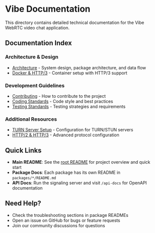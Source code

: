 # Vibe Documentation

This directory contains detailed technical documentation for the Vibe WebRTC video chat application.

## Documentation Index

### Architecture & Design
- [Architecture](./ARCHITECTURE.md) - System design, package architecture, and data flow
- [Docker & HTTP/3](./DOCKER_HTTP3.md) - Container setup with HTTP/3 support

### Development Guidelines
- [Contributing](./CONTRIBUTING.md) - How to contribute to the project
- [Coding Standards](./CODING_STANDARDS.md) - Code style and best practices
- [Testing Standards](./TESTING_STANDARDS.md) - Testing strategies and requirements

### Additional Resources
- [TURN Server Setup](./TURN_SERVER_SETUP.md) - Configuration for TURN/STUN servers
- [HTTP/2 & HTTP/3](./HTTP2_HTTP3.md) - Advanced protocol configuration

## Quick Links

- **Main README**: See the [root README](../README.md) for project overview and quick start
- **Package Docs**: Each package has its own README in `packages/*/README.md`
- **API Docs**: Run the signaling server and visit `/api-docs` for OpenAPI documentation

## Need Help?

- Check the troubleshooting sections in package READMEs
- Open an issue on GitHub for bugs or feature requests
- Join our community discussions for questions